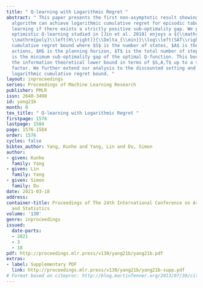 ```yaml
---
title: " Q-learning with Logarithmic Regret "
abstract: " This paper presents the first non-asymptotic result showing a model-free
  algorithm can achieve logarithmic cumulative regret for episodic tabular reinforcement
  learning if there exists a strictly positive sub-optimality gap. We prove that the
  optimistic Q-learning studied in [Jin et al. 2018] enjoys a ${\\mathcal{O}}\\!\\left(\\frac{SA\\cdot
  \\mathrm{poly}\\left(H\\right)}{\\Delta_{\\min}}\\log\\left(SAT\\right)\\right)$
  cumulative regret bound where $S$ is the number of states, $A$ is the number of
  actions, $H$ is the planning horizon, $T$ is the total number of steps, and $\\Delta_{\\min}$
  is the minimum sub-optimality gap of the optimal Q-function. This bound matches
  the information theoretical lower bound in terms of $S,A,T$ up to a $\\log\\left(SA\\right)$
  factor. We further extend our analysis to the discounted setting and obtain a similar
  logarithmic cumulative regret bound. "
layout: inproceedings
series: Proceedings of Machine Learning Research
publisher: PMLR
issn: 2640-3498
id: yang21b
month: 0
tex_title: " Q-learning with Logarithmic Regret "
firstpage: 1576
lastpage: 1584
page: 1576-1584
order: 1576
cycles: false
bibtex_author: Yang, Kunhe and Yang, Lin and Du, Simon
author:
- given: Kunhe
  family: Yang
- given: Lin
  family: Yang
- given: Simon
  family: Du
date: 2021-03-18
address: 
container-title: Proceedings of The 24th International Conference on Artificial Intelligence
  and Statistics
volume: '130'
genre: inproceedings
issued:
  date-parts:
  - 2021
  - 3
  - 18
pdf: http://proceedings.mlr.press/v130/yang21b/yang21b.pdf
extras:
- label: Supplementary PDF
  link: http://proceedings.mlr.press/v130/yang21b/yang21b-supp.pdf
# Format based on citeproc: http://blog.martinfenner.org/2013/07/30/citeproc-yaml-for-bibliographies/
---
```

